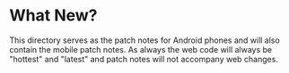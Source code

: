 # What New?
This directory serves as the patch notes for Android phones and will also contain the mobile patch notes. As always the web code will always be "hottest" and "latest" and patch notes will not accompany web changes.